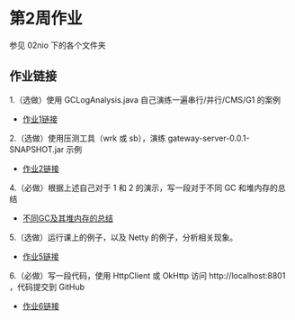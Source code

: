 # 第2周作业
参见 02nio 下的各个文件夹

## 作业链接
1.（选做）使用 GCLogAnalysis.java 自己演练一遍串行/并行/CMS/G1 的案例
  - [作业1链接](https://github.com/junyangwei/java-problem-sets/tree/main/02nio/problem_set_1)

2.（选做）使用压测工具（wrk 或 sb），演练 gateway-server-0.0.1-SNAPSHOT.jar 示例
  - [作业2链接](https://github.com/junyangwei/java-problem-sets/tree/main/02nio/problem_set_2)

4.（必做）根据上述自己对于 1 和 2 的演示，写一段对于不同 GC 和堆内存的总结
  - [不同GC及其堆内存的总结](https://github.com/junyangwei/java-problem-sets/blob/main/02nio/problem_set_4/%E4%B8%8D%E5%90%8C%20GC%20%E5%8F%8A%E5%85%B6%E5%A0%86%E5%86%85%E5%AD%98%E6%80%BB%E7%BB%93.md)

5.（选做）运行课上的例子，以及 Netty 的例子，分析相关现象。
  - [作业5链接](https://github.com/junyangwei/java-problem-sets/tree/main/02nio/problem_set_5)

6.（必做）写一段代码，使用 HttpClient 或 OkHttp 访问  http://localhost:8801 ，代码提交到 GitHub
  - [作业6链接](https://github.com/junyangwei/java-problem-sets/tree/main/02nio/problem_set_6)
